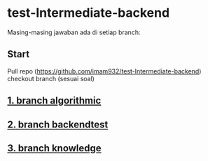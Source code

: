 # test-Intermediate-backend
Masing-masing jawaban ada di setiap branch:

## Start
Pull repo (https://github.com/imam932/test-Intermediate-backend)
checkout branch (sesuai soal)


## [1. branch algorithmic](https://github.com/imam932/test-Intermediate-backend/tree/algorithmic)
## [2. branch backendtest](https://github.com/imam932/test-Intermediate-backend/tree/backendtest)
## [3. branch knowledge](https://github.com/imam932/test-Intermediate-backend/tree/knowledge)